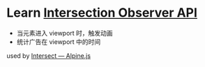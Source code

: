 # Learn [Intersection Observer API](https://developer.mozilla.org/en-US/docs/Web/API/Intersection_Observer_API)

- 当元素进入 viewport 时，触发动画
- 统计广告在 viewport 中的时间

used by [Intersect — Alpine.js](https://alpinejs.dev/plugins/intersect)
